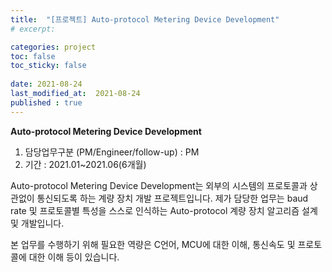 ```yaml
---
title:  "[프로젝트] Auto-protocol Metering Device Development"
# excerpt: 

categories: project
toc: false
toc_sticky: false
 
date: 2021-08-24
last_modified_at:  2021-08-24
published : true
---
```


**Auto-protocol Metering Device Development**

1. 담당업무구분 (PM/Engineer/follow-up) : PM
2. 기간 : 2021.01~2021.06(6개월)

Auto-protocol Metering Device Development는 외부의 시스템의 프로토콜과 상관없이 통신되도록 하는 계량 장치 개발 프로젝트입니다. 제가 담당한 업무는 baud rate 및 프로토콜별 특성을 스스로 인식하는 Auto-protocol 계량 장치 알고리즘 설계 및 개발입니다.

본 업무를 수행하기 위해 필요한 역량은 C언어, MCU에 대한 이해, 통신속도 및 프로토콜에 대한 이해 등이 있습니다.